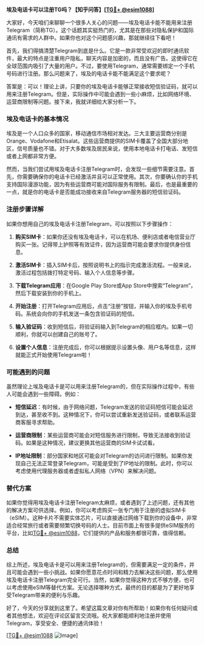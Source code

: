 **埃及电话卡可以注册TG吗？【知乎问答】[[TG💪+ @esim1088](https://t.me/s/esim1088)]**

大家好，今天咱们来聊聊一个很多人关心的问题——埃及电话卡能不能用来注册Telegram（简称TG）。这个话题其实挺热门的，尤其是在那些对隐私保护和国际通讯有需求的人群中。如果你也对这个问题感兴趣，那就继续往下看吧！

首先，我们得搞清楚Telegram到底是什么。它是一款非常受欢迎的即时通讯软件，最大的特点是注重用户隐私，聊天内容是加密的，而且没有广告。这使得它在全球范围内吸引了大量的用户。不过，要使用Telegram，通常需要绑定一个手机号码进行注册。那么问题来了，埃及的电话卡能不能满足这个要求呢？

答案是：可以！理论上讲，只要你的埃及电话卡能够正常接收短信验证码，就可以用来注册Telegram。但是，实际操作中可能会遇到一些小麻烦，比如网络环境、运营商限制等问题。接下来，我就详细给大家分析一下。

### 埃及电话卡的基本情况

埃及是一个人口众多的国家，移动通信市场相对发达。三大主要运营商分别是Orange、Vodafone和Etisalat。这些运营商提供的SIM卡覆盖了全国大部分地区，信号质量也不错。对于大多数埃及居民来说，使用本地电话卡打电话、发短信或者上网都非常方便。

然而，当我们尝试用埃及电话卡注册Telegram时，会发现一些细节需要注意。首先，你需要确保你的电话卡已经激活并且可以正常使用。其次，你要确认你的手机支持国际漫游功能，因为有些运营商可能对国际服务有限制。最后，也是最重要的一点，就是你的电话卡是否能成功接收来自Telegram服务器的短信验证码。

### 注册步骤详解

如果你想用自己的埃及电话卡注册Telegram，可以按照以下步骤操作：

1. **购买SIM卡**：如果你还没有埃及电话卡，可以在机场、便利店或者电信营业厅购买一张。记得带上护照等有效证件，因为运营商可能会要求你提供身份信息。
   
2. **激活SIM卡**：插入SIM卡后，按照说明书上的指示完成激活流程。一般来说，激活过程包括拨打特定号码、输入个人信息等步骤。

3. **下载Telegram应用**：在Google Play Store或App Store中搜索“Telegram”，然后下载安装到你的手机上。

4. **开始注册**：打开Telegram应用后，点击“注册”按钮，并输入你的埃及手机号码。系统会向你的手机发送一条包含验证码的短信。

5. **输入验证码**：收到短信后，将验证码输入到Telegram的相应框内。如果一切顺利，你就可以创建自己的账号了。

6. **设置个人信息**：注册完成后，你可以根据提示设置头像、用户名等信息，这样就能正式开始使用Telegram啦！

### 可能遇到的问题

虽然理论上埃及电话卡是可以用来注册Telegram的，但在实际操作过程中，有些人可能会遇到一些障碍。例如：

- **短信延迟**：有时候，由于网络问题，Telegram发送的验证码短信可能会延迟到达，甚至收不到。这种情况下，你可以尝试重新发送验证码，或者联系运营商客服寻求帮助。
  
- **运营商限制**：某些运营商可能会对短信服务进行限制，导致无法接收到验证码。如果是这种情况，建议更换其他运营商的SIM卡试试看。

- **IP地址限制**：部分国家和地区可能会对Telegram的访问进行限制。如果你发现自己无法正常登录Telegram，可能是受到了IP地址的限制。此时，你可以考虑使用代理服务器或者虚拟私人网络（VPN）来解决问题。

### 替代方案

如果你觉得用埃及电话卡注册Telegram太麻烦，或者遇到了上述问题，还有其他的解决方案可供选择。例如，你可以考虑购买一张专门用于注册的虚拟SIM卡（eSIM）。这种卡片不需要实体芯片，可以直接通过网络下载到你的设备中，非常适合经常旅行或者需要频繁切换号码的人士。目前市面上有很多提供eSIM服务的平台，比如[TG💪+ @esim1088](https://t.me/s/esim1088)，它们提供的产品和服务都很可靠，值得信赖。

### 总结

综上所述，埃及电话卡是可以用来注册Telegram的，但需要满足一定的条件，并且可能会遇到一些小挑战。如果你愿意花点时间和精力去解决这些问题，那么使用埃及电话卡注册Telegram完全可行。当然，如果你觉得这种方式不够方便，也可以考虑使用eSIM等替代方案。无论选择哪种方式，最终的目的都是为了更好地享受Telegram带来的便利与乐趣。

好了，今天的分享就到这里了。希望这篇文章对你有所帮助！如果你有任何疑问或者其他想法，欢迎在评论区留言交流哦。祝大家都能顺利地注册并使用Telegram，享受安全、便捷的通讯体验！

[[TG💪+ @esim1088](https://t.me/s/esim1088) ![Image](https://i.postimg.cc/4NQfJmqS/Snipaste-2025-05-13-00-14-12.png)]